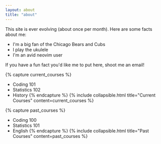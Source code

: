 ```yaml
---
layout: about
title: "about"
---
```


This site is ever evolving (about once per month). Here are some facts about me:
- I'm a big fan of the Chicago Bears and Cubs
- I play the ukulele
- I'm an avid neovim user

If you have a fun fact you'd like me to put here, shoot me an email!

{% capture current_courses %}
- Coding 101  
- Statistics 102  
- History
{% endcapture %}
{% include collapsible.html title="Current Courses" content=current_courses %}

{% capture past_courses %}
- Coding 100  
- Statistics 101  
- English
{% endcapture %}
{% include collapsible.html title="Past Courses" content=past_courses %}
